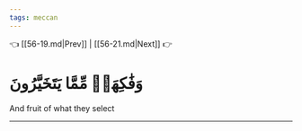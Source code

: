 ```yaml
---
tags: meccan
---
```


👈 [[56-19.md|Prev]] | [[56-21.md|Next]] 👉

# وَفَٰكِهَةٖ مِّمَّا يَتَخَيَّرُونَ

And fruit of what they select

---

